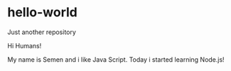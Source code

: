 # hello-world
Just another repository

Hi Humans!

My name is Semen and i like Java Script.
Today i started learning Node.js! 
